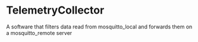 # TelemetryCollector
A software that filters data read from mosquitto_local and forwards them on a mosquitto_remote server
